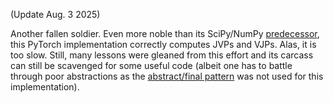 (Update Aug. 3 2025)

Another fallen soldier. Even more noble than its SciPy/NumPy [predecessor](https://github.com/cvxgrp/diffqcp/tree/numpy_scipy_prototype), this PyTorch implementation correctly computes JVPs and VJPs. Alas, it is too slow. Still, many lessons were gleaned from this effort and its carcass can still be scavenged for some useful code (albeit one has to battle through poor abstractions as the [abstract/final pattern](https://docs.kidger.site/equinox/pattern/) was not used for this implementation).
